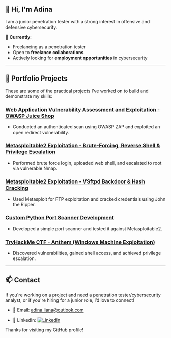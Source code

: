 ## 👋 Hi, I'm Adina

I am a junior penetration tester with a strong interest in offensive and defensive cybersecurity.



🎯 **Currently**:
- Freelancing as a penetration tester
- Open to **freelance collaborations**
- Actively looking for **employment opportunities** in cybersecurity



---



## 📌 Portfolio Projects

These are some of the practical projects I’ve worked on to build and demonstrate my skills:



### [Web Application Vulnerability Assessment and Exploitation - OWASP Juice Shop](https://github.com/adinaliana/project_1)
- Conducted an authenticated scan using OWASP ZAP and exploited an open redirect vulnerability.




### [Metasploitable2 Exploitation - Brute-Forcing, Reverse Shell & Privilege Escalation](https://github.com/adinaliana/project_2)
- Performed brute force login, uploaded web shell, and escalated to root via vulnerable Nmap.




### [Metasploitable2 Exploitation - VSftpd Backdoor & Hash Cracking](https://github.com/adinaliana/project_3)
- Used Metasploit for FTP exploitation and cracked credentials using John the Ripper.




### [Custom Python Port Scanner Development](https://github.com/adinaliana/project_4)
- Developed a simple port scanner and tested it against Metasploitable2.




### [TryHackMe CTF - Anthem (Windows Machine Exploitation)](https://github.com/adinaliana/project_5)
- Discovered vulnerabilities, gained shell access, and achieved privilege escalation.





---



## 📫 Contact

If you're working on a project and need a penetration tester/cybersecurity analyst, or if you're hiring for a junior role, I’d love to connect!


- 📧 Email: adina.liana@outlook.com 

- 🔗 LinkedIn: [![LinkedIn](https://img.shields.io/badge/LinkedIn-Connect-blue?style=for-the-badge&logo=linkedin)](https://www.linkedin.com/in/adinapredut) 



Thanks for visiting my GitHub profile!
                                                                                                               
